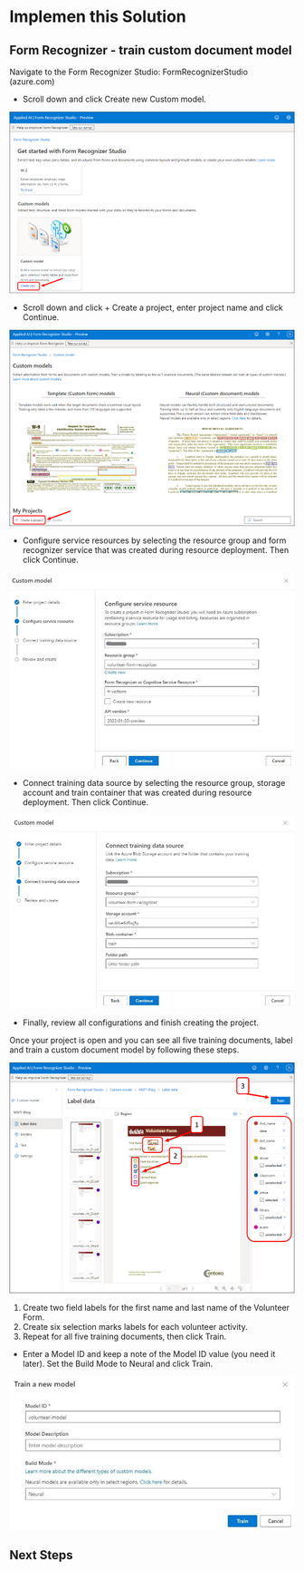 # Implemen this Solution

## Form Recognizer - train custom document model

Navigate to the Form Recognizer Studio: FormRecognizerStudio (azure.com)

- Scroll down and click Create new Custom model.

![FR Studio New Model](images/012-new-model.png)

- Scroll down and click + Create a project, enter project name and click Continue.

![FR Studio New Project](images/013-new-proj.png)

- Configure service resources by selecting the resource group and form recognizer service that was created during resource deployment. Then click Continue.
 
![FR Configure service resources](images/014-service-resources.jpg)

- Connect training data source by selecting the resource group, storage account and train container that was created during resource deployment. Then click Continue.

![Connect training data source](images/015-training.jpg)


- Finally, review all configurations and finish creating the project.
  

Once your project is open and you can see all five training documents, label and train a custom document model by following these steps.

![Label and train](images/016-label-train.png)

1. Create two field labels for the first name and last name of the Volunteer Form.
2. Create six selection marks labels for each volunteer activity.
3. Repeat for all five training documents, then click Train.

- Enter a Model ID and keep a note of the Model ID value (you need it later). Set the Build Mode to Neural and click Train.

![Model ID and Train](images/017-model-id.jpg)

## Next Steps

